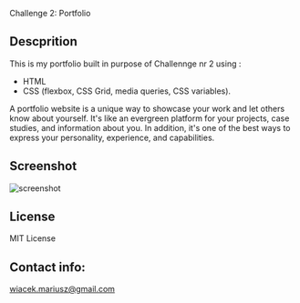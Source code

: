 
Challenge 2: Portfolio

## Descprition

This is my portfolio built in purpose of Challennge nr 2 using :
* HTML
* CSS (flexbox, CSS Grid, media queries, CSS variables).

A portfolio website is a unique way to showcase your work and let others know about yourself. It's like an evergreen platform for your projects, case studies, and information about you. In addition, it's one of the best ways to express your personality, experience, and capabilities.

## Screenshot

![screenshot](assets/images/screenshot.jpeg)

## License

MIT License

## Contact info: 
wiacek.mariusz@gmail.com

